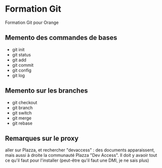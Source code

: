 # Formation Git

Formation Git pour Orange

## Memento des commandes de bases

- git init
- git status
- git add
- git commit
- git config
- git log

## Memento sur les branches

- git checkout
- git branch
- git switch
- git merge
- git rebase

## Remarques sur le proxy

 aller sur Plazza, et rechercher "devaccess" : des documents apparaissent, mais aussi à droite la communauté Plazza "Dev Access". Il doit y avaoir tout ce qu'il faut pour l'installer (peut-être qu'il faut une DMI, je ne sais plus)